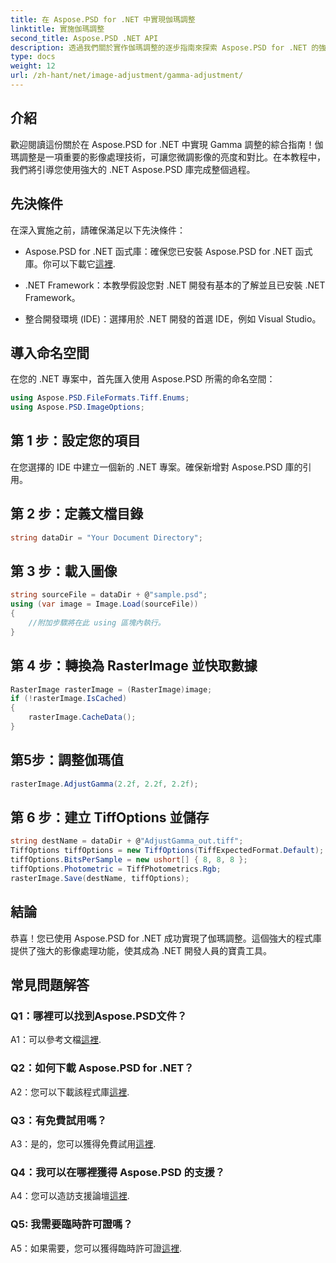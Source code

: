 ```yaml
---
title: 在 Aspose.PSD for .NET 中實現伽瑪調整
linktitle: 實施伽瑪調整
second_title: Aspose.PSD .NET API
description: 透過我們關於實作伽瑪調整的逐步指南來探索 Aspose.PSD for .NET 的強大功能。輕鬆微調影像亮度和對比度。
type: docs
weight: 12
url: /zh-hant/net/image-adjustment/gamma-adjustment/
---
```

## 介紹

歡迎閱讀這份關於在 Aspose.PSD for .NET 中實現 Gamma 調整的綜合指南！伽瑪調整是一項重要的影像處理技術，可讓您微調影像的亮度和對比。在本教程中，我們將引導您使用強大的 .NET Aspose.PSD 庫完成整個過程。

## 先決條件

在深入實施之前，請確保滿足以下先決條件：

-  Aspose.PSD for .NET 函式庫：確保您已安裝 Aspose.PSD for .NET 函式庫。你可以下載它[這裡](https://releases.aspose.com/psd/net/).

- .NET Framework：本教學假設您對 .NET 開發有基本的了解並且已安裝 .NET Framework。

- 整合開發環境 (IDE)：選擇用於 .NET 開發的首選 IDE，例如 Visual Studio。

## 導入命名空間

在您的 .NET 專案中，首先匯入使用 Aspose.PSD 所需的命名空間：

```csharp
using Aspose.PSD.FileFormats.Tiff.Enums;
using Aspose.PSD.ImageOptions;
```

## 第 1 步：設定您的項目

在您選擇的 IDE 中建立一個新的 .NET 專案。確保新增對 Aspose.PSD 庫的引用。

## 第 2 步：定義文檔目錄

```csharp
string dataDir = "Your Document Directory";
```

## 第 3 步：載入圖像

```csharp
string sourceFile = dataDir + @"sample.psd";
using (var image = Image.Load(sourceFile))
{
    //附加步驟將在此 using 區塊內執行。
}
```

## 第 4 步：轉換為 RasterImage 並快取數據

```csharp
RasterImage rasterImage = (RasterImage)image;
if (!rasterImage.IsCached)
{
    rasterImage.CacheData();
}
```

## 第5步：調整伽瑪值

```csharp
rasterImage.AdjustGamma(2.2f, 2.2f, 2.2f);
```

## 第 6 步：建立 TiffOptions 並儲存

```csharp
string destName = dataDir + @"AdjustGamma_out.tiff";
TiffOptions tiffOptions = new TiffOptions(TiffExpectedFormat.Default);
tiffOptions.BitsPerSample = new ushort[] { 8, 8, 8 };
tiffOptions.Photometric = TiffPhotometrics.Rgb;
rasterImage.Save(destName, tiffOptions);
```

## 結論

恭喜！您已使用 Aspose.PSD for .NET 成功實現了伽瑪調整。這個強大的程式庫提供了強大的影像處理功能，使其成為 .NET 開發人員的寶貴工具。

## 常見問題解答

### Q1：哪裡可以找到Aspose.PSD文件？

 A1：可以參考文檔[這裡](https://reference.aspose.com/psd/net/).

### Q2：如何下載 Aspose.PSD for .NET？

 A2：您可以下載該程式庫[這裡](https://releases.aspose.com/psd/net/).

### Q3：有免費試用嗎？

 A3：是的，您可以獲得免費試用[這裡](https://releases.aspose.com/).

### Q4：我可以在哪裡獲得 Aspose.PSD 的支援？

 A4：您可以造訪支援論壇[這裡](https://forum.aspose.com/c/psd/34).

### Q5: 我需要臨時許可證嗎？

 A5：如果需要，您可以獲得臨時許可證[這裡](https://purchase.aspose.com/temporary-license/).